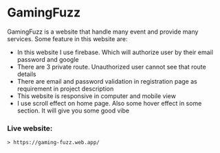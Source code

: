 # GamingFuzz

GamingFuzz is a website that handle many event and provide many services. Some feature in this website are:

* In this website I use firebase. Which will authorize user by their email password and google
* There are 3 private route. Unauthorized user cannot see that route details
* There are email and password validation in registration page as requirement in project description
* This website is responsive in computer and mobile view
* I use scroll effect on home page. Also some hover effect in some section. It will give you some good vibe

### Live website: 
    > https://gaming-fuzz.web.app/

